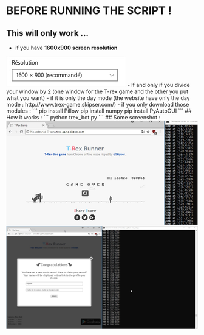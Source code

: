 # BEFORE RUNNING THE SCRIPT !
## This will only work ...
- if you have **1600x900 screen resolution**
<img src="./imgs/resolution.jpg">
- If and only if you divide your window by 2 (one window for the T-rex game and the other you put what you want)
- if it is only the day mode (the website have only the day mode : http://www.trex-game.skipser.com/) 
- if you only download those modules : 
```
pip install Pillow
pip install numpy
pip install PyAutoGUI
```
## How it works : 
```
python trex_bot.py
```
## Some screenshot : 
<img src="./imgs/best-score.jpg">
<img src="./imgs/congratulation.jpg">
